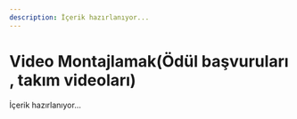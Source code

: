 ```yaml
---
description: İçerik hazırlanıyor...
---
```


# Video Montajlamak\(Ödül başvuruları , takım videoları\)

İçerik hazırlanıyor...

